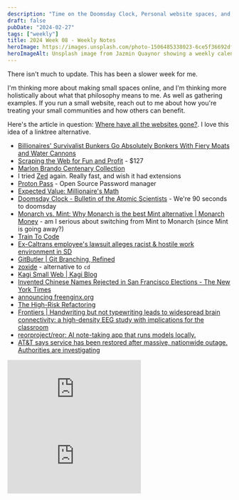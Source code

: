 ```yaml
---
description: "Time on the Doomsday Clock, Personal website spaces, and AT&T outage."
draft: false
pubDate: "2024-02-27"
tags: ["weekly"]
title: 2024 Week 08 - Weekly Notes
heroImage: https://images.unsplash.com/photo-1506485338023-6ce5f36692df?ixlib=rb-4.0.3&ixid=M3wxMjA3fDB8MHxwaG90by1wYWdlfHx8fGVufDB8fHx8fA%3D%3D&auto=format&fit=crop&w=2370&q=80
heroImageAlt: Unsplash image from Jazmin Quaynor showing a weekly calendar
---
```


There isn't much to update. This has been a slower week for me.

I'm thinking more about making small spaces online, and I'm thinking more
holistically about what that philosophy means to me. As well as gathering examples.
If you run a small website, reach out to me about how you're treating your small
communities and how others can benefit.

Here's the article in question: [Where have all the websites gone?](https://www.fromjason.xyz/p/notebook/where-have-all-the-websites-gone/). I love this idea of a linktree alternative.

- [Billionaires' Survivalist Bunkers Go Absolutely Bonkers With Fiery Moats and Water Cannons](https://www.hollywoodreporter.com/lifestyle/lifestyle-news/bunkers-billionaires-survive-apocalypse-cost-features-1235822762/)
- [Scraping the Web for Fun and Profit](https://jakobgreenfeld.gumroad.com/l/scraping) - $127
- [Marlon Brando Centenary Collection](https://www.parkcircus.com/latest/P2753-Marlon-Brando-Centenary-Collection)
- I tried [Zed](https://zed.dev/) again. Really fast, and wish it had extensions
- [Proton Pass](https://proton.me/pass) - Open Source Password manager
- [Expected Value: Millionaire's Math](https://foreverjobless.com/ev-millionaires-math/)
- [Doomsday Clock - Bulletin of the Atomic Scientists](https://thebulletin.org/doomsday-clock/) - We're 90 seconds to doomsday
- [Monarch vs. Mint: Why Monarch is the best Mint alternative | Monarch Money](https://www.monarchmoney.com/compare/mint-alternative?rdt_cid=4872517632399600086&utm_campaign=remarketingsignups&utm_medium=cpc&utm_source=reddit) - am I serious about switching from Mint to Monarch (since Mint is going away?)
- [Train To Code](https://traintocode.com/projects/pirate-gpt/)
- [Ex-Caltrans employee's lawsuit alleges racist & hostile work environment in SD](https://www.10news.com/news/local-news/former-san-diego-caltrans-employee-sues-agency-over-alleged-racist-hostile-work-environment)
- [GitButler | Git Branching, Refined](https://gitbutler.com/)
- [zoxide](https://github.com/ajeetdsouza/zoxide) - alternative to `cd`
- [Kagi Small Web | Kagi Blog](https://blog.kagi.com/small-web)
- [Invented Chinese Names Rejected in San Francisco Elections - The New York Times](https://www.nytimes.com/2024/02/18/us/chinese-ballot-names-san-francisco.html?unlocked_article_code=1.Wk0.ZgeE._SK9OR89E_fF&smid=url-share)
- [announcing freenginx.org](https://mailman.nginx.org/pipermail/nginx-devel/2024-February/K5IC6VYO2PB7N4HRP2FUQIBIBCGP4WAU.html?utm_source=changelog-news)
- [The High-Risk Refactoring](https://webup.org/blog/the-high-risk-refactoring/?utm_source=changelog-news)
- [Frontiers | Handwriting but not typewriting leads to widespread brain connectivity: a high-density EEG study with implications for the classroom](https://www.frontiersin.org/journals/psychology/articles/10.3389/fpsyg.2023.1219945/full?utm_source=changelog-news)
- [reorproject/reor: AI note-taking app that runs models locally.](https://github.com/reorproject/reor?utm_source=changelog-news)
- [AT&T says service has been restored after massive, nationwide outage. Authorities are investigating](https://www.cnn.com/2024/02/22/tech/att-cell-service-outage/index.html)

<iframe 
  class="aspect-video w-full my-2"
  src="https://www.youtube.com/embed/OHuLnaY7Nxs"
  title="chantastic is a Raycast newbie. What can he do?"
  frameborder="0"
  allow="accelerometer; autoplay; clipboard-write; encrypted-media; gyroscope; picture-in-picture; web-share"
  allowfullscreen></iframe>

<iframe 
  class="aspect-video w-full my-2"
  src="https://www.youtube.com/embed/9IiTdSnmS7E"
  title="Sisyphus and the Impossible Dream"
  frameborder="0"
  allow="accelerometer; autoplay; clipboard-write; encrypted-media; gyroscope; picture-in-picture; web-share"
  allowfullscreen></iframe>
